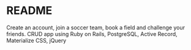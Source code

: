 # README

Create an account, join a soccer team, book a field and challenge your friends. CRUD app using Ruby on Rails, PostgreSQL, Active Record, Materialize CSS, jQuery

